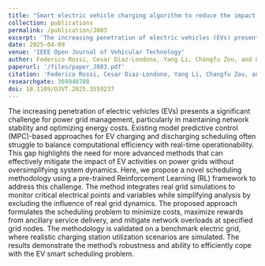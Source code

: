 ```yaml
---
title: "Smart electric vehicle charging algorithm to reduce the impact on power grids: A reinforcement learning based methodology"
collection: publications
permalink: /publication/J083
excerpt: 'The increasing penetration of electric vehicles (EVs) presents a significant challenge for power grid management, particularly in maintaining network stability and optimizing energy costs. Existing model predictive control (MPC)-based approaches for EV charging and discharging scheduling often struggle to balance computational efficiency with real-time operationability. This gap highlights the need for more advanced methods that can effectively mitigate the impact of EV activities on power grids without oversimplifying system dynamics. Here, we propose a novel scheduling methodology using a pre-trained Reinforcement Learning (RL) framework to address this challenge. The method integrates real grid simulations to monitor critical electrical points and variables while simplifying analysis by excluding the influence of real grid dynamics. The proposed approach formulates the scheduling problem to minimize costs, maximize rewards from ancillary service delivery, and mitigate network overloads at specified grid nodes. The methodology is validated on a benchmark electric grid, where realistic charging station utilization scenarios are simulated. The results demonstrate the method’s robustness and ability to efficiently cope with the EV smart scheduling problem.'
date: 2025-04-09
venue: 'IEEE Open Journal of Vehicular Technology'
author: Federico Rossi, Cesar Diaz-Londono, Yang Li, Changfu Zou, and Giambattista Gruosso
paperurl: '/files/paper_J083.pdf'
citation: 'Federico Rossi, Cesar Diaz-Londono, Yang Li, Changfu Zou, and Giambattista Gruosso, &quot;Smart electric vehicle charging algorithm to reduce the impact on power grids: A reinforcement learning based methodology,&quot; <i>IEEE Open Journal of Vehicular Technology</i>, vol. 6, pp. 1072-1084, Apr. 2025, doi: 10.1109/OJVT.2025.3559237.'
researchgate: 369948788
doi: 10.1109/OJVT.2025.3559237
---
```


The increasing penetration of electric vehicles (EVs) presents a significant challenge for power grid management, particularly in maintaining network stability and optimizing energy costs. Existing model predictive control (MPC)-based approaches for EV charging and discharging scheduling often struggle to balance computational efficiency with real-time operationability. This gap highlights the need for more advanced methods that can effectively mitigate the impact of EV activities on power grids without oversimplifying system dynamics. Here, we propose a novel scheduling methodology using a pre-trained Reinforcement Learning (RL) framework to address this challenge. The method integrates real grid simulations to monitor critical electrical points and variables while simplifying analysis by excluding the influence of real grid dynamics. The proposed approach formulates the scheduling problem to minimize costs, maximize rewards from ancillary service delivery, and mitigate network overloads at specified grid nodes. The methodology is validated on a benchmark electric grid, where realistic charging station utilization scenarios are simulated. The results demonstrate the method’s robustness and ability to efficiently cope with the EV smart scheduling problem.
